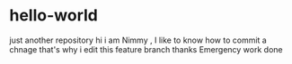 # hello-world
just another repository
hi i am Nimmy , I like to know how to commit a chnage
that's why i edit this feature branch
thanks
Emergency work done 
